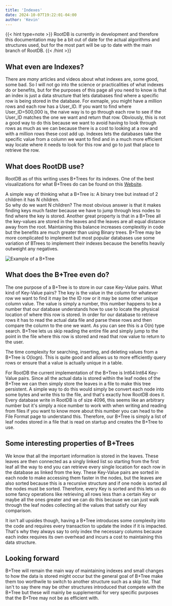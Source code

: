 ```yaml
---
title: 'Indexes'
date: 2024-10-07T19:22:01-04:00
author: 'Kevin'
---
```


{{< hint type=note >}}
RootDB is currently in development and therefore this documentation may be a bit out of date for the actual algorithms and structures used, but for the most part will be up to date with the main branch of RootDB.
{{< /hint >}}

## What even are Indexes?

There are *many* articles and videos about what indexes are, some good, some bad. So I will not go into the science or practicalities of what indexes do or benefits, but for the purposes of this page all you need to know is that an index is just a data structure that lets databases find where a specific row is being stored in the database. For exmaple, you might have a million rows and each row has a User_ID. If you want to find where User_ID=500,000 is, the naive way is to go through each row to see if the User_ID matches the one we want and return that row. Obviously, this is not a good way to do this because we want to avoid having to look through rows as much as we can because there is a cost to looking at a row and with a million rows these cost add up. Indexes lets the databases take the specific value from a column we want to find and in a much more efficient way locate where it needs to look for this row and go to just that place to retrieve the row.

## What does RootDB use?

RootDB as of this writing uses B+Trees for its indexes. One of the best visualizations for what B+Trees do can be found on this [Website](https://www.cs.usfca.edu/~galles/visualization/BPlusTree.html).

A simple way of thinking what a B+Tree is: A binary tree but instead of 2 children it has N children.   
So why do we want N children? The most obvious answer is that it makes finding keys much faster because we have to jump through less nodes to find where the key is stored. Another great property is that in a B+Tree all the key-values are stored in the leaves and the leaves are all equal distance away from the root. Maintaining this balance increases complexitiy in code but the benefits are much greater than using Binary trees. B+Tree may be more complicated to implement but most popular databases use some variation of BTrees to implement their indexes because the benefits heavily outweight any negatives.

![Example of a B+Tree](../images/samplebptree.png "Example B+Tree")

## What does the B+Tree even do?

The one purpose of a B+Tree is to store in our case Key-Value pairs. What kind of Key-Value pairs? The key is the value in the column for whatever row we want to find it may be the ID row or it may be some other unique column value. The value is simply a number, this number happens to be a number that our database understands how to use to locate the physical location of where this row is stored. In order for our database to retrieve rows it has to read the actual data file and parse these rows and then compare the column to the one we want. As you can see this is a O(n) type search. B+Tree lets us skip reading the entire file and simply jump to the point in the file where this row is stored and read that row value to return to the user. 

The time complexity for searching, inserting, and deleting values from a B+Tree is O(logn). This is quite good and allows us to more efficiently query rows or ensure that a value is actually unique in a table.

For RootDB the current implementation of the B+Tree is Int64:Int64 Key-Value pairs. Since all the actual data is stored within the leaf nodes of the B+Tree we can then simply store the leaves in a file to make this tree persistent. A simple way to do this would simply be convert each node into some bytes and write this to the file, and that's exactly how RootDB does it. Every database write in RootDB is of size 4096, this seems like an arbitrary number but it's simply a nice number to work with when writing and reading from files if you want to know more about this number you can head to the File Format page to understand this. Therefore, our B+Tree is simply a list of leaf nodes stored in a file that is read on startup and creates the B+Tree to use. 

## Some interesting properties of B+Trees

We know that all the important information is stored in the leaves. These leaves are then connected as a singly linked list so starting from the first leaf all the way to end you can retrieve every single location for each row in the database as linked from the key. These Key-Value pairs are sorted in each node to make accessing them faster in the nodes, but the leaves are also sorted because this is a recursive structure and if one node is sorted all the nodes must be sorted. Therefore, every Key is sorted and this lets us do some fancy operations like retrieving all rows less than a certain Key or maybe all the ones greater and we can do this because we can just walk through the leaf nodes collecting all the values that satisfy our Key comparison.

It isn't all upsides though, having a B+Tree introduces some complexity into the code and requires every transaction to update the index if it is impacted. That's why they always say to only index the necessary columns because each index requires its own overhead and incurs a cost to maintaining this data structure.

## Looking forward

B+Tree will remain the main way of maintaining indexes and small changes to how the data is stored might occur but the general goal of B+Tree make them too worthwile to switch to another structure such as a skip list. That isn't to say there may be other structures introduced that compete with the B+Tree but these will mainly be supplemental for very specific purposes that the B+Tree may not be as efficient with.